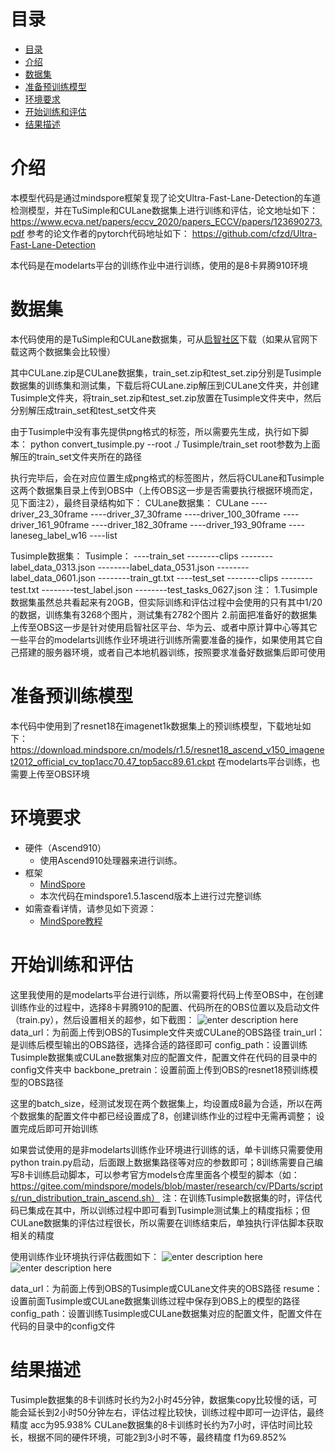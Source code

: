 # 目录

<!-- TOC -->

- [目录](#目录)
- [介绍](#介绍)
- [数据集](#数据集)
- [准备预训练模型](#准备预训练模型)
- [环境要求](#环境要求)
- [开始训练和评估](#开始训练和评估)
- [结果描述](#结果描述)


<!-- /TOC -->

# 介绍

本模型代码是通过mindspore框架复现了论文Ultra-Fast-Lane-Detection的车道检测模型，并在TuSimple和CULane数据集上进行训练和评估，论文地址如下：
https://www.ecva.net/papers/eccv_2020/papers_ECCV/papers/123690273.pdf
参考的论文作者的pytorch代码地址如下：
https://github.com/cfzd/Ultra-Fast-Lane-Detection

本代码是在modelarts平台的训练作业中进行训练，使用的是8卡昇腾910环境

# 数据集

本代码使用的是TuSimple和CULane数据集，可从[启智社区](https://git.openi.org.cn/luguanghao/lugua202207191447004/datasets)下载（如果从官网下载这两个数据集会比较慢）

其中CULane.zip是CULane数据集，train_set.zip和test_set.zip分别是Tusimple数据集的训练集和测试集，下载后将CULane.zip解压到CULane文件夹，并创建Tusimple文件夹，将train_set.zip和test_set.zip放置在Tusimple文件夹中，然后分别解压成train_set和test_set文件夹

由于Tusimple中没有事先提供png格式的标签，所以需要先生成，执行如下脚本：
python convert_tusimple.py --root  ./ Tusimple/train_set
root参数为上面解压的train_set文件夹所在的路径

执行完毕后，会在对应位置生成png格式的标签图片，然后将CULane和Tusimple这两个数据集目录上传到OBS中（上传OBS这一步是否需要执行根据环境而定，见下面注2），最终目录结构如下：
CULane数据集：
CULane
----driver_23_30frame
----driver_37_30frame
----driver_100_30frame
----driver_161_90frame
----driver_182_30frame
----driver_193_90frame
----laneseg_label_w16
----list

Tusimple数据集：
Tusimple：
----train_set
--------clips
--------label_data_0313.json
--------label_data_0531.json
--------label_data_0601.json
--------train_gt.txt
----test_set
--------clips
--------test.txt
--------test_label.json
--------test_tasks_0627.json
注：
1.Tusimple数据集虽然总共看起来有20GB，但实际训练和评估过程中会使用的只有其中1/20的数据，训练集有3268个图片，测试集有2782个图片
2.前面把准备好的数据集上传至OBS这一步是针对使用启智社区平台、华为云、或者中原计算中心等其它一些平台的modelarts训练作业环境进行训练所需要准备的操作，如果使用其它自己搭建的服务器环境，或者自己本地机器训练，按照要求准备好数据集后即可使用


# 准备预训练模型

本代码中使用到了resnet18在imagenet1k数据集上的预训练模型，下载地址如下：
https://download.mindspore.cn/models/r1.5/resnet18_ascend_v150_imagenet2012_official_cv_top1acc70.47_top5acc89.61.ckpt
在modelarts平台训练，也需要上传至OBS环境

# 环境要求

- 硬件（Ascend910）
    - 使用Ascend910处理器来进行训练。
- 框架
    - [MindSpore](https://www.mindspore.cn/install)
    - 本次代码在mindspore1.5.1ascend版本上进行过完整训练
- 如需查看详情，请参见如下资源：
    - [MindSpore教程](https://www.mindspore.cn/tutorials/zh-CN/master/index.html)

# 开始训练和评估

这里我使用的是modelarts平台进行训练，所以需要将代码上传至OBS中，在创建训练作业的过程中，选择8卡昇腾910的配置、代码所在的OBS位置以及启动文件（train.py），然后设置相关的超参，如下截图：
![enter description here][1]
data_url：为前面上传到OBS的Tusimple文件夹或CULane的OBS路径
train_url：是训练后模型输出的OBS路径，选择合适的路径即可
config_path：设置训练Tusimple数据集或CULane数据集对应的配置文件，配置文件在代码的目录中的config文件夹中
backbone_pretrain：设置前面上传到OBS的resnet18预训练模型的OBS路径

这里的batch_size，经测试发现在两个数据集上，均设置成8最为合适，所以在两个数据集的配置文件中都已经设置成了8，创建训练作业的过程中无需再调整；
设置完成后即可开始训练

如果尝试使用的是非modelarts训练作业环境进行训练的话，单卡训练只需要使用python train.py启动，后面跟上数据集路径等对应的参数即可；8训练需要自己编写8卡训练启动脚本，可以参考官方models仓库里面各个模型的脚本（如：https://gitee.com/mindspore/models/blob/master/research/cv/PDarts/scripts/run_distribution_train_ascend.sh）
注：在训练Tusimple数据集的时，评估代码已集成在其中，所以训练过程中即可看到Tusimple测试集上的精度指标；但CULane数据集的评估过程很长，所以需要在训练结束后，单独执行评估脚本获取相关的精度

使用训练作业环境执行评估截图如下：
![enter description here][2]
![enter description here][3]

data_url：为前面上传到OBS的Tusimple或CULane文件夹的OBS路径
resume：设置前面Tusimple或CULane数据集训练过程中保存到OBS上的模型的路径
config_path：设置训练Tusimple或CULane数据集对应的配置文件，配置文件在代码的目录中的config文件

# 结果描述
Tusimple数据集的8卡训练时长约为2小时45分钟，数据集copy比较慢的话，可能会延长到2小时50分钟左右，评估过程比较快，训练过程中即可一边评估，最终精度 acc为95.938%
CULane数据集的8卡训练时长约为7小时，评估时间比较长，根据不同的硬件环境，可能2到3小时不等，最终精度 f1为69.852%


  [1]: ./images/1667208203624.jpg "1667208203624.jpg"
  [2]: ./images/1667208257239.jpg "1667208257239.jpg"
  [3]: ./images/1667208284665.jpg "1667208284665.jpg"